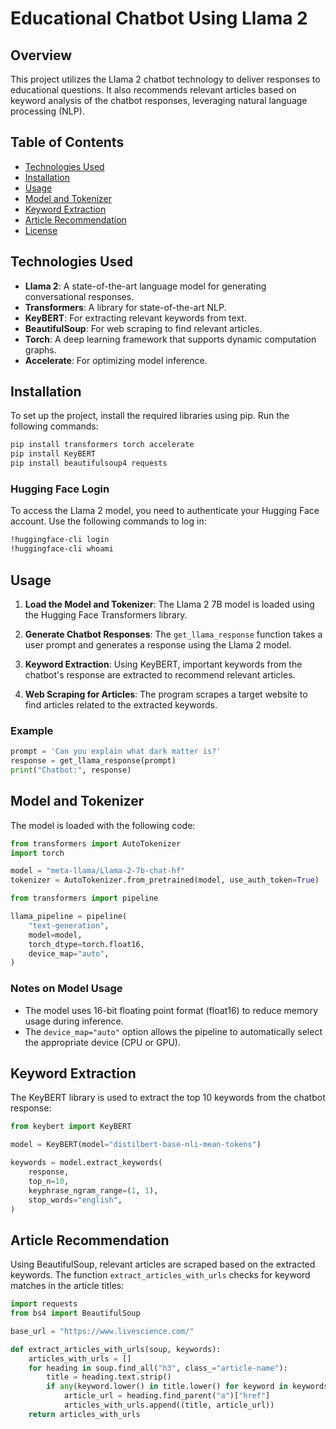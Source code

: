 # Educational Chatbot Using Llama 2

## Overview

This project utilizes the Llama 2 chatbot technology to deliver responses to educational questions. It also recommends relevant articles based on keyword analysis of the chatbot responses, leveraging natural language processing (NLP).

## Table of Contents

- [Technologies Used](#technologies-used)
- [Installation](#installation)
- [Usage](#usage)
- [Model and Tokenizer](#model-and-tokenizer)
- [Keyword Extraction](#keyword-extraction)
- [Article Recommendation](#article-recommendation)
- [License](#license)

## Technologies Used

- **Llama 2**: A state-of-the-art language model for generating conversational responses.
- **Transformers**: A library for state-of-the-art NLP.
- **KeyBERT**: For extracting relevant keywords from text.
- **BeautifulSoup**: For web scraping to find relevant articles.
- **Torch**: A deep learning framework that supports dynamic computation graphs.
- **Accelerate**: For optimizing model inference.

## Installation

To set up the project, install the required libraries using pip. Run the following commands:

```bash
pip install transformers torch accelerate
pip install KeyBERT
pip install beautifulsoup4 requests
```

### Hugging Face Login

To access the Llama 2 model, you need to authenticate your Hugging Face account. Use the following commands to log in:

```bash
!huggingface-cli login
!huggingface-cli whoami
```

## Usage

1. **Load the Model and Tokenizer**: The Llama 2 7B model is loaded using the Hugging Face Transformers library.

2. **Generate Chatbot Responses**: The `get_llama_response` function takes a user prompt and generates a response using the Llama 2 model.

3. **Keyword Extraction**: Using KeyBERT, important keywords from the chatbot's response are extracted to recommend relevant articles.

4. **Web Scraping for Articles**: The program scrapes a target website to find articles related to the extracted keywords.

### Example

```python
prompt = 'Can you explain what dark matter is?'
response = get_llama_response(prompt)
print("Chatbot:", response)
```

## Model and Tokenizer

The model is loaded with the following code:

```python
from transformers import AutoTokenizer
import torch

model = "meta-llama/Llama-2-7b-chat-hf"
tokenizer = AutoTokenizer.from_pretrained(model, use_auth_token=True)

from transformers import pipeline

llama_pipeline = pipeline(
    "text-generation",
    model=model,
    torch_dtype=torch.float16,
    device_map="auto",
)
```

### Notes on Model Usage

- The model uses 16-bit floating point format (float16) to reduce memory usage during inference.
- The `device_map="auto"` option allows the pipeline to automatically select the appropriate device (CPU or GPU).

## Keyword Extraction

The KeyBERT library is used to extract the top 10 keywords from the chatbot response:

```python
from keybert import KeyBERT

model = KeyBERT(model="distilbert-base-nli-mean-tokens")

keywords = model.extract_keywords(
    response,
    top_n=10,
    keyphrase_ngram_range=(1, 1),
    stop_words="english",
)
```

## Article Recommendation

Using BeautifulSoup, relevant articles are scraped based on the extracted keywords. The function `extract_articles_with_urls` checks for keyword matches in the article titles:

```python
import requests
from bs4 import BeautifulSoup

base_url = "https://www.livescience.com/"

def extract_articles_with_urls(soup, keywords):
    articles_with_urls = []
    for heading in soup.find_all("h3", class_="article-name"):
        title = heading.text.strip()
        if any(keyword.lower() in title.lower() for keyword in keywords):
            article_url = heading.find_parent("a")["href"]
            articles_with_urls.append((title, article_url))
    return articles_with_urls
```
